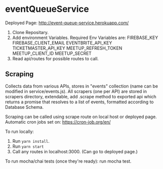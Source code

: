 # eventQueueService
Deployed Page: http://event-queue-service.herokuapp.com/

1. Clone Repositary.
2. Add environment Variables. Required Env Variables are: 
FIREBASE_KEY
FIREBASE_CLIENT_EMAIL
EVENTBRITE_API_KEY
TICKETMASTER_API_KEY
MEETUP_REFRESH_TOKEN
MEETUP_CLIENT_ID
MEETUP_SECRET
3. Read api/routes for possible routes to call.

## Scraping
Collects data from various APIs, stores in "events" collection (name can be modified in service/events.js).
All scrapers (one per API) are stored in scrapers directory, extendable, add .scrape method to exported api which
returns a promise that resolves to a list of events, formatted according to Database Schema. 

Scraping can be called using scrape route on local host or deployed page.
Automatic cron jobs set on: https://cron-job.org/en/

To run locally:
1. Run `yarn install`.
2. Run `yarn start`
3. Call any routes in localhost:3000. (Can go to deployed page.)

To run mocha/chai tests (once they're ready):
    run mocha test.
